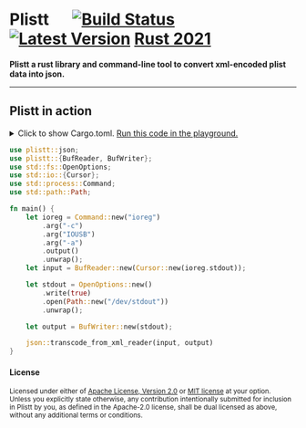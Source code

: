 # Plistt &emsp; [![Build Status]][actions] [![Latest Version]][crates.io] [Rust 2021][Rust 1.67]

[Build Status]: https://img.shields.io/github/actions/workflow/status/poemscodes/plistt/ci.yml?branch=doctor
[actions]: https://github.com/poemscodes/plistt/actions?query=branch%3Adoctor
[Latest Version]: https://img.shields.io/crates/v/plistt.svg
[crates.io]: https://crates.io/crates/plistt
[Rust 1.67]: https://blog.rust-lang.org/2023/02/09/Rust-1.67.1.html

**Plistt a rust library and command-line tool to convert xml-encoded plist data into json.**

---

## Plistt in action

<details>
<summary>
Click to show Cargo.toml.
<a href="https://play.rust-lang.org/?edition=2021&gist=bbdb7600190a81b1b34d170346e6db19" target="_blank">Run this code in the playground.</a>
</summary>

```toml
[dependencies]

plistt = { version = "0.1.1" }
```

</details>
<p></p>

```rust
use plistt::json;
use plistt::{BufReader, BufWriter};
use std::fs::OpenOptions;
use std::io::{Cursor};
use std::process::Command;
use std::path::Path;

fn main() {
    let ioreg = Command::new("ioreg")
        .arg("-c")
        .arg("IOUSB")
        .arg("-a")
        .output()
        .unwrap();
    let input = BufReader::new(Cursor::new(ioreg.stdout));

    let stdout = OpenOptions::new()
        .write(true)
        .open(Path::new("/dev/stdout"))
        .unwrap();

    let output = BufWriter::new(stdout);

    json::transcode_from_xml_reader(input, output)
}
```

#### License

<sup>
Licensed under either of <a href="LICENSE-APACHE">Apache License, Version
2.0</a> or <a href="LICENSE-MIT">MIT license</a> at your option.
</sup>

<br>

<sub>
Unless you explicitly state otherwise, any contribution intentionally submitted
for inclusion in Plistt by you, as defined in the Apache-2.0 license, shall be
dual licensed as above, without any additional terms or conditions.
</sub>
